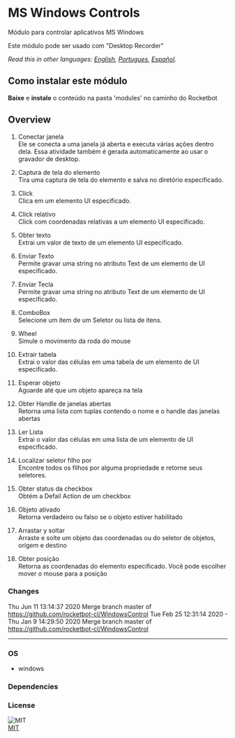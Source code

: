 # MS Windows Controls
  
Módulo para controlar aplicativos MS Windows

Este módulo pode ser usado com "Desktop Recorder"

*Read this in other languages: [English](README.md), [Portugues](README.pr.md), [Español](README.es.md).*

## Como instalar este módulo
  
__Baixe__ e __instale__ o conteúdo na pasta 'modules' no caminho do Rocketbot  



## Overview


1. Conectar janela  
Ele se conecta a uma janela já aberta e executa várias ações dentro dela. Essa atividade também é gerada automaticamente ao usar o gravador de desktop.

2. Captura de tela do elemento  
Tira uma captura de tela do elemento e salva no diretório especificado.

3. Click  
Clica em um elemento UI especificado.

4. Click relativo  
Click com coordenadas relativas a um elemento UI especificado.

5. Obter texto  
Extrai um valor de texto de um elemento UI especificado.

6. Enviar Texto  
Permite gravar uma string no atributo Text de um elemento de UI especificado.

7. Enviar Tecla  
Permite gravar uma string no atributo Text de um elemento de UI especificado.

8. ComboBox  
Selecione um item de um Seletor ou lista de itens.

9. Wheel  
Simule o movimento da roda do mouse

10. Extrair tabela  
Extrai o valor das células em uma tabela de um elemento de UI especificado.

11. Esperar objeto  
Aguarde até que um objeto apareça na tela

12. Obter Handle de janelas abertas  
Retorna uma lista com tuplas contendo o nome e o handle das janelas abertas

13. Ler Lista  
Extrai o valor das células em uma lista de um elemento de UI especificado.

14. Localizar seletor filho por  
Encontre todos os filhos por alguma propriedade e retorne seus seletores.

15. Obter status da checkbox  
Obtém a Defail Action de um checkbox

16. Objeto ativado  
Retorna verdadeiro ou falso se o objeto estiver habilitado

17. Arrastar y soltar  
Arraste e solte um objeto das coordenadas ou do seletor de objetos, origem e destino

18. Obter posição  
Retorna as coordenadas do elemento especificado. Você pode escolher mover o mouse para a posição  



### Changes
Thu Jun 11 13:14:37 2020  Merge branch master of https://github.com/rocketbot-cl/WindowsControl
Tue Feb 25 12:31:14 2020  -
Thu Jan 9 14:29:50 2020  Merge branch master of https://github.com/rocketbot-cl/WindowsControl

----
### OS

- windows

### Dependencies

### License
  
![MIT](https://camo.githubusercontent.com/107590fac8cbd65071396bb4d04040f76cde5bde/687474703a2f2f696d672e736869656c64732e696f2f3a6c6963656e73652d6d69742d626c75652e7376673f7374796c653d666c61742d737175617265)  
[MIT](http://opensource.org/licenses/mit-license.ph)